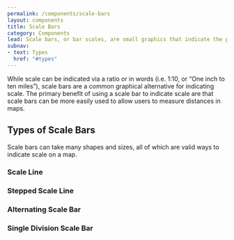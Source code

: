 ```yaml
---
permalink: /components/scale-bars
layout: components
title: Scale Bars
category: Components
lead: Scale bars, or bar scales, are small graphics that indicate the proportions of a map to the original geographic area and help users measure distances on maps.
subnav:
- text: Types
  href: "#types"
---
```

<p>
  While scale can be indicated via a ratio or in words (i.e. 1:10, or “One inch to ten miles”), scale bars are a common graphical alternative for indicating scale. The primary benefit of using a scale bar to indicate scale are that scale bars can be more easily used to allow users to measure distances in maps.
</p>

<div id="types">
  <h2>Types of Scale Bars</h2>
  <p>
    Scale bars can take many shapes and sizes, all of which are valid ways to indicate scale on a map.
  </p>
  <h3>Scale Line</h3>
  <h3>Stepped Scale Line</h3>
  <h3>Alternating Scale Bar</h3>
  <h3>Single Division  Scale Bar</h3>
</div>